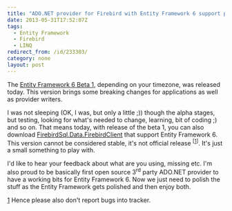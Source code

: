 ```yaml
---
title: "ADO.NET provider for Firebird with Entity Framework 6 support preview"
date: 2013-05-31T17:52:07Z
tags:
  - Entity Framework
  - Firebird
  - LINQ
redirect_from: /id/233303/
category: none
layout: post
---
```

The [Entity Framework 6 Beta 1][1], depending on your timezone, was released today. This version brings some breaking changes for applications as well as provider writers.

<!-- excerpt -->

I was not sleeping (OK, I was, but only a little ;)) though the alpha stages, but testing, looking for what's needed to change, learning, bit of coding ;) and so on. That means today, with release of the beta 1, you can also download [FirebirdSql.Data.FirebirdClient][2] that support Entity Framework 6. This version cannot be considered stable, it's not official release <sup>[<a href=#ref1>1</a>]</sup>. It's just a small something to play with.

I'd like to hear your feedback about what are you using, missing etc. I'm also proud to be basically first open source 3<sup>rd</sup> party ADO.NET provider to have a working bits for Entity Framework 6. Now we just need to polish the stuff as the Entity Framework gets polished and then enjoy both.

<a name="ref1">[1]</a> Hence please also don't report bugs into tracker.

[1]: http://blogs.msdn.com/b/adonet/archive/2013/05/30/ef6-beta-1-available.aspx
[2]: http://ge.tt/api/1/files/8Itle9i/0/blob?download
